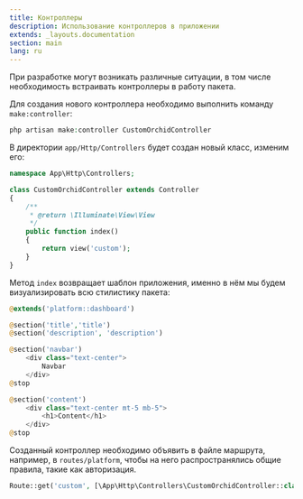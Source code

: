 ```yaml
---
title: Контроллеры
description: Использование контроллеров в приложении
extends: _layouts.documentation
section: main
lang: ru
---
```



При разработке могут возникать различные ситуации, в том числе необходимость встраивать контроллеры в работу пакета. 


Для создания нового контроллера необходимо выполнить команду `make:controller`:

```php
php artisan make:controller CustomOrchidController
```

В директории `app/Http/Controllers` будет создан новый класс, изменим его:

```php
namespace App\Http\Controllers;

class CustomOrchidController extends Controller
{
    /**
     * @return \Illuminate\View\View
     */
    public function index()
    {
        return view('custom');
    }
}

```

Метод `index` возвращает шаблон приложения, именно в нём мы будем визуализировать всю стилистику пакета:

```php
@extends('platform::dashboard')

@section('title','title')
@section('description', 'description')

@section('navbar')
    <div class="text-center">
        Navbar
    </div>
@stop

@section('content')
    <div class="text-center mt-5 mb-5">
        <h1>Content</h1>
    </div>
@stop
```

Созданный контроллер необходимо объявить в файле маршрута, например, в `routes/platform`,
чтобы на него распространялись общие правила, такие как авторизация.

```php
Route::get('custom', [\App\Http\Controllers\CustomOrchidController::class, 'index']);
```
